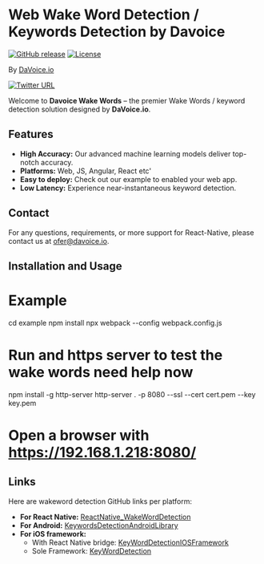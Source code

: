 # Web Wake Word Detection / Keywords Detection by Davoice

[![GitHub release](https://img.shields.io/github/release/frymanofer/KeyWordDetectionIOSFramework.svg)](https://github.com/frymanofer/KeyWordDetectionIOSFramework/releases)
[![License](https://img.shields.io/badge/License-Apache%202.0-blue.svg)](https://opensource.org/licenses/Apache-2.0)

By [DaVoice.io](https://davoice.io)

[![Twitter URL](https://img.shields.io/twitter/url?style=social&url=https%3A%2F%2Ftwitter.com%2FDaVoiceAI)](https://twitter.com/DaVoiceAI)


Welcome to **Davoice Wake Words** – the premier Wake Words / keyword detection solution designed by **DaVoice.io**.

## Features

- **High Accuracy:** Our advanced machine learning models deliver top-notch accuracy.
- **Platforms:** Web, JS, Angular, React etc'
- **Easy to deploy:** Check out our example to enabled your web app.
- **Low Latency:** Experience near-instantaneous keyword detection.

## Contact

For any questions, requirements, or more support for React-Native, please contact us at ofer@davoice.io.

## Installation and Usage

# Example
cd example
npm install
npx webpack --config webpack.config.js

# Run and https server to test the wake words need help now
npm install -g http-server
http-server . -p 8080 --ssl --cert cert.pem --key key.pem

# Open a browser with https://192.168.1.218:8080/


## Links

Here are wakeword detection GitHub links per platform:

- **For React Native:** [ReactNative_WakeWordDetection](https://github.com/frymanofer/ReactNative_WakeWordDetection)
- **For Android:** [KeywordsDetectionAndroidLibrary](https://github.com/frymanofer/KeywordsDetectionAndroidLibrary)
- **For iOS framework:** 
  - With React Native bridge: [KeyWordDetectionIOSFramework](https://github.com/frymanofer/KeyWordDetectionIOSFramework)
  - Sole Framework: [KeyWordDetection](https://github.com/frymanofer/KeyWordDetection)
